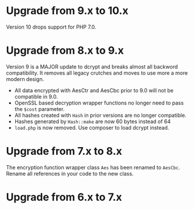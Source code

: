 # Upgrade from 9.x to 10.x
Version 10 drops support for PHP 7.0.

# Upgrade from 8.x to 9.x
Version 9 is a MAJOR update to dcrypt and breaks almost all backword compatibility.
It removes all legacy crutches and moves to use more a more modern design.

- All data encrypted with AesCtr and AesCbc prior to 9.0 will not be compatible in 9.0.
- OpenSSL based decryption wrapper functions no longer need to pass the `$cost` parameter.
- All hashes created with `Hash` in prior versions are no longer compatible.
- Hashes generated by `Hash::make` are now 60 bytes instead of 64
- `load.php` is now removed. Use composer to load dcrypt instead.

# Upgrade from 7.x to 8.x
The encryption function wrapper class `Aes` has been renamed to `AesCbc`.
Rename all references in your code to the new class.

# Upgrade from 6.x to 7.x
